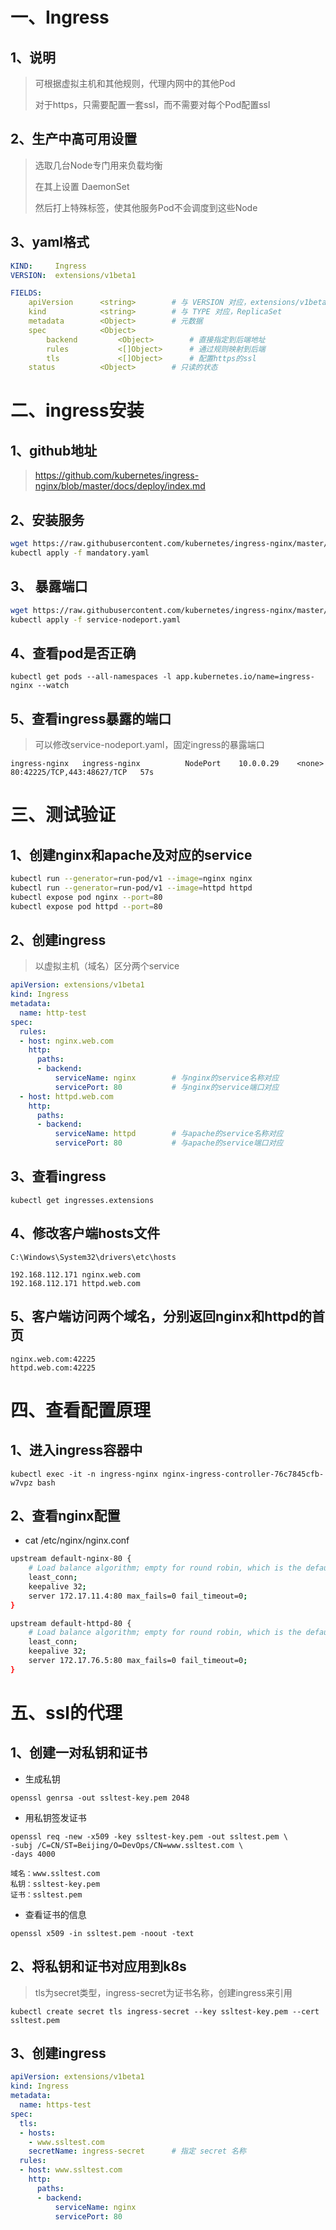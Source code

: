 # 一、Ingress
## 1、说明
>可根据虚拟主机和其他规则，代理内网中的其他Pod
>
>对于https，只需要配置一套ssl，而不需要对每个Pod配置ssl

## 2、生产中高可用设置
>选取几台Node专门用来负载均衡
>
>在其上设置 DaemonSet
>
>然后打上特殊标签，使其他服务Pod不会调度到这些Node

## 3、yaml格式
```yaml
KIND:     Ingress
VERSION:  extensions/v1beta1

FIELDS:
    apiVersion      <string>        # 与 VERSION 对应，extensions/v1beta1
    kind            <string>        # 与 TYPE 对应，ReplicaSet
    metadata        <Object>        # 元数据
    spec            <Object>
        backend         <Object>        # 直接指定到后端地址
        rules           <[]Object>      # 通过规则映射到后端
        tls             <[]Object>      # 配置https的ssl
    status          <Object>        # 只读的状态
```

# 二、ingress安装

## 1、github地址
> https://github.com/kubernetes/ingress-nginx/blob/master/docs/deploy/index.md

## 2、安装服务
```bash
wget https://raw.githubusercontent.com/kubernetes/ingress-nginx/master/deploy/static/mandatory.yaml
kubectl apply -f mandatory.yaml
```

## 3、 暴露端口
```bash
wget https://raw.githubusercontent.com/kubernetes/ingress-nginx/master/deploy/static/provider/baremetal/service-nodeport.yaml
kubectl apply -f service-nodeport.yaml
```

## 4、查看pod是否正确
```
kubectl get pods --all-namespaces -l app.kubernetes.io/name=ingress-nginx --watch
```

## 5、查看ingress暴露的端口
> 可以修改service-nodeport.yaml，固定ingress的暴露端口
```
ingress-nginx   ingress-nginx          NodePort    10.0.0.29    <none>        80:42225/TCP,443:48627/TCP   57s
```

# 三、测试验证
## 1、创建nginx和apache及对应的service

```bash
kubectl run --generator=run-pod/v1 --image=nginx nginx
kubectl run --generator=run-pod/v1 --image=httpd httpd
kubectl expose pod nginx --port=80
kubectl expose pod httpd --port=80
```

## 2、创建ingress
>以虚拟主机（域名）区分两个service
```yaml
apiVersion: extensions/v1beta1
kind: Ingress
metadata:
  name: http-test
spec:
  rules:
  - host: nginx.web.com
    http:
      paths:
      - backend:
          serviceName: nginx        # 与nginx的service名称对应
          servicePort: 80           # 与nginx的service端口对应
  - host: httpd.web.com
    http:
      paths:
      - backend:
          serviceName: httpd        # 与apache的service名称对应
          servicePort: 80           # 与apache的service端口对应
```

## 3、查看ingress
```
kubectl get ingresses.extensions
```

## 4、修改客户端hosts文件
```
C:\Windows\System32\drivers\etc\hosts

192.168.112.171 nginx.web.com
192.168.112.171 httpd.web.com
```
## 5、客户端访问两个域名，分别返回nginx和httpd的首页
```
nginx.web.com:42225
httpd.web.com:42225
```

# 四、查看配置原理

## 1、进入ingress容器中
```
kubectl exec -it -n ingress-nginx nginx-ingress-controller-76c7845cfb-w7vpz bash
```

## 2、查看nginx配置
* cat /etc/nginx/nginx.conf

```bash
upstream default-nginx-80 {
    # Load balance algorithm; empty for round robin, which is the default
    least_conn;
    keepalive 32;
    server 172.17.11.4:80 max_fails=0 fail_timeout=0;
}

upstream default-httpd-80 {
    # Load balance algorithm; empty for round robin, which is the default
    least_conn;
    keepalive 32;
    server 172.17.76.5:80 max_fails=0 fail_timeout=0;
}
```

# 五、ssl的代理

## 1、创建一对私钥和证书
* 生成私钥
```
openssl genrsa -out ssltest-key.pem 2048
```
* 用私钥签发证书
```
openssl req -new -x509 -key ssltest-key.pem -out ssltest.pem \
-subj /C=CN/ST=Beijing/O=DevOps/CN=www.ssltest.com \
-days 4000
```
```
域名：www.ssltest.com
私钥：ssltest-key.pem
证书：ssltest.pem
```
* 查看证书的信息
```
openssl x509 -in ssltest.pem -noout -text
```

## 2、将私钥和证书对应用到k8s
>tls为secret类型，ingress-secret为证书名称，创建ingress来引用
```
kubectl create secret tls ingress-secret --key ssltest-key.pem --cert ssltest.pem
```

## 3、创建ingress

```yaml
apiVersion: extensions/v1beta1
kind: Ingress
metadata:
  name: https-test
spec:
  tls:
  - hosts:
    - www.ssltest.com
    secretName: ingress-secret      # 指定 secret 名称
  rules:
  - host: www.ssltest.com
    http:
      paths:
      - backend:
          serviceName: nginx
          servicePort: 80
```

